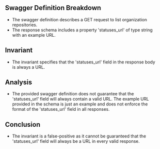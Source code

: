## Swagger Definition Breakdown
- The swagger definition describes a GET request to list organization repositories.
- The response schema includes a property 'statuses_url' of type string with an example URL.

## Invariant
- The invariant specifies that the 'statuses_url' field in the response body is always a URL.

## Analysis
- The provided swagger definition does not guarantee that the 'statuses_url' field will always contain a valid URL. The example URL provided in the schema is just an example and does not enforce the format of the 'statuses_url' field in all responses.

## Conclusion
- The invariant is a false-positive as it cannot be guaranteed that the 'statuses_url' field will always be a URL in every valid response.
